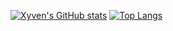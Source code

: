 [![Xyven's GitHub stats](https://github-readme-stats-xyven1s-projects.vercel.app/api?username=xyven1&theme=transparent)](https://github.com/xyven1/github-readme-stats)
[![Top Langs](https://github-readme-stats-xyven1s-projects.vercel.app/api/top-langs/?username=xyven1&theme=transparent&langs_count=14&layout=compact&size_weight=.75&count_weight=.25&hide=jupyter%20notebook,tex)](https://github.com/xyven1/github-readme-stats)
